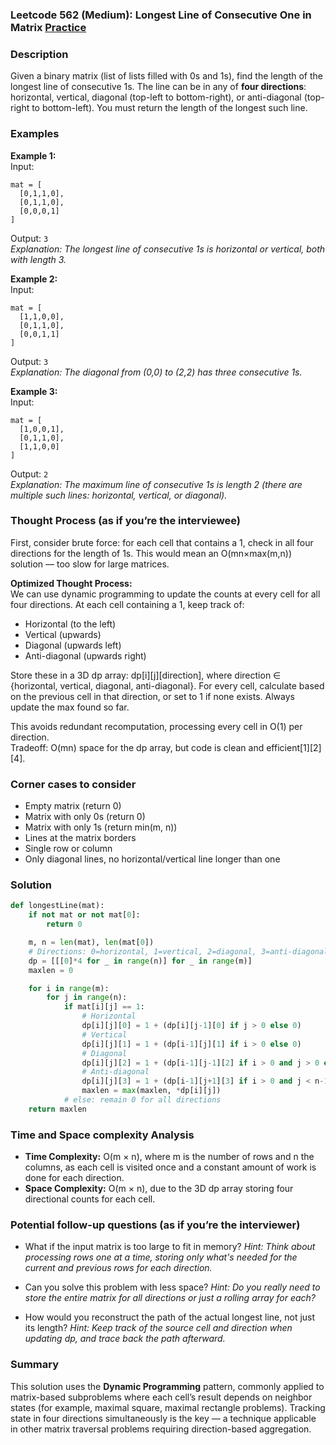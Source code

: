 ### Leetcode 562 (Medium): Longest Line of Consecutive One in Matrix [Practice](https://leetcode.com/problems/longest-line-of-consecutive-one-in-matrix)

### Description  
Given a binary matrix (list of lists filled with 0s and 1s), find the length of the longest line of consecutive 1s. The line can be in any of **four directions**: horizontal, vertical, diagonal (top-left to bottom-right), or anti-diagonal (top-right to bottom-left). You must return the length of the longest such line.

### Examples  

**Example 1:**  
Input:  
```
mat = [
  [0,1,1,0],
  [0,1,1,0],
  [0,0,0,1]
]
```
Output: `3`  
*Explanation: The longest line of consecutive 1s is horizontal or vertical, both with length 3.*

**Example 2:**  
Input:  
```
mat = [
  [1,1,0,0],
  [0,1,1,0],
  [0,0,1,1]
]
```
Output: `3`  
*Explanation: The diagonal from (0,0) to (2,2) has three consecutive 1s.*

**Example 3:**  
Input:  
```
mat = [
  [1,0,0,1],
  [0,1,1,0],
  [1,1,0,0]
]
```
Output: `2`  
*Explanation: The maximum line of consecutive 1s is length 2 (there are multiple such lines: horizontal, vertical, or diagonal).*

### Thought Process (as if you’re the interviewee)  
First, consider brute force: for each cell that contains a 1, check in all four directions for the length of 1s. This would mean an O(mn×max(m,n)) solution — too slow for large matrices.

**Optimized Thought Process:**  
We can use dynamic programming to update the counts at every cell for all four directions. At each cell containing a 1, keep track of:
- Horizontal (to the left)
- Vertical (upwards)
- Diagonal (upwards left)
- Anti-diagonal (upwards right)

Store these in a 3D dp array: dp[i][j][direction], where direction ∈ {horizontal, vertical, diagonal, anti-diagonal}. For every cell, calculate based on the previous cell in that direction, or set to 1 if none exists. Always update the max found so far.

This avoids redundant recomputation, processing every cell in O(1) per direction.  
Tradeoff: O(mn) space for the dp array, but code is clean and efficient[1][2][4].

### Corner cases to consider  
- Empty matrix (return 0)
- Matrix with only 0s (return 0)
- Matrix with only 1s (return min(m, n))
- Lines at the matrix borders
- Single row or column
- Only diagonal lines, no horizontal/vertical line longer than one

### Solution

```python
def longestLine(mat):
    if not mat or not mat[0]:
        return 0

    m, n = len(mat), len(mat[0])
    # Directions: 0=horizontal, 1=vertical, 2=diagonal, 3=anti-diagonal
    dp = [[[0]*4 for _ in range(n)] for _ in range(m)]
    maxlen = 0

    for i in range(m):
        for j in range(n):
            if mat[i][j] == 1:
                # Horizontal
                dp[i][j][0] = 1 + (dp[i][j-1][0] if j > 0 else 0)
                # Vertical
                dp[i][j][1] = 1 + (dp[i-1][j][1] if i > 0 else 0)
                # Diagonal
                dp[i][j][2] = 1 + (dp[i-1][j-1][2] if i > 0 and j > 0 else 0)
                # Anti-diagonal
                dp[i][j][3] = 1 + (dp[i-1][j+1][3] if i > 0 and j < n-1 else 0)
                maxlen = max(maxlen, *dp[i][j])
            # else: remain 0 for all directions
    return maxlen
```

### Time and Space complexity Analysis  

- **Time Complexity:** O(m × n), where m is the number of rows and n the columns, as each cell is visited once and a constant amount of work is done for each direction.
- **Space Complexity:** O(m × n), due to the 3D dp array storing four directional counts for each cell.

### Potential follow-up questions (as if you’re the interviewer)  

- What if the input matrix is too large to fit in memory?
  *Hint: Think about processing rows one at a time, storing only what's needed for the current and previous rows for each direction.*

- Can you solve this problem with less space?
  *Hint: Do you really need to store the entire matrix for all directions or just a rolling array for each?*

- How would you reconstruct the path of the actual longest line, not just its length?
  *Hint: Keep track of the source cell and direction when updating dp, and trace back the path afterward.*

### Summary
This solution uses the **Dynamic Programming** pattern, commonly applied to matrix-based subproblems where each cell’s result depends on neighbor states (for example, maximal square, maximal rectangle problems). Tracking state in four directions simultaneously is the key — a technique applicable in other matrix traversal problems requiring direction-based aggregation.